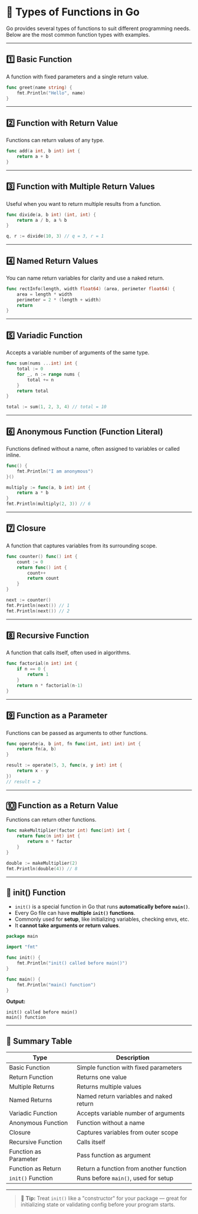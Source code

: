 # 🔧 Types of Functions in Go

Go provides several types of functions to suit different programming needs. Below are the most common function types with examples.

---

## 1️⃣ **Basic Function**

A function with fixed parameters and a single return value.

```go
func greet(name string) {
    fmt.Println("Hello", name)
}
```

---

## 2️⃣ **Function with Return Value**

Functions can return values of any type.

```go
func add(a int, b int) int {
    return a + b
}
```

---

## 3️⃣ **Function with Multiple Return Values**

Useful when you want to return multiple results from a function.

```go
func divide(a, b int) (int, int) {
    return a / b, a % b
}

q, r := divide(10, 3) // q = 3, r = 1
```

---

## 4️⃣ **Named Return Values**

You can name return variables for clarity and use a naked return.

```go
func rectInfo(length, width float64) (area, perimeter float64) {
    area = length * width
    perimeter = 2 * (length + width)
    return
}
```

---

## 5️⃣ **Variadic Function**

Accepts a variable number of arguments of the same type.

```go
func sum(nums ...int) int {
    total := 0
    for _, n := range nums {
        total += n
    }
    return total
}

total := sum(1, 2, 3, 4) // total = 10
```

---

## 6️⃣ **Anonymous Function (Function Literal)**

Functions defined without a name, often assigned to variables or called inline.

```go
func() {
    fmt.Println("I am anonymous")
}()
```

```go
multiply := func(a, b int) int {
    return a * b
}
fmt.Println(multiply(2, 3)) // 6
```

---

## 7️⃣ **Closure**

A function that captures variables from its surrounding scope.

```go
func counter() func() int {
    count := 0
    return func() int {
        count++
        return count
    }
}

next := counter()
fmt.Println(next()) // 1
fmt.Println(next()) // 2
```

---

## 8️⃣ **Recursive Function**

A function that calls itself, often used in algorithms.

```go
func factorial(n int) int {
    if n == 0 {
        return 1
    }
    return n * factorial(n-1)
}
```

---

## 9️⃣ **Function as a Parameter**

Functions can be passed as arguments to other functions.

```go
func operate(a, b int, fn func(int, int) int) int {
    return fn(a, b)
}

result := operate(5, 3, func(x, y int) int {
    return x - y
})
// result = 2
```

---

## 🔟 **Function as a Return Value**

Functions can return other functions.

```go
func makeMultiplier(factor int) func(int) int {
    return func(n int) int {
        return n * factor
    }
}

double := makeMultiplier(2)
fmt.Println(double(4)) // 8
```

---

## 🔁 **init() Function**

- `init()` is a special function in Go that runs **automatically before `main()`**.
- Every Go file can have **multiple `init()` functions**.
- Commonly used for **setup**, like initializing variables, checking envs, etc.
- It **cannot take arguments or return values**.

```go
package main

import "fmt"

func init() {
    fmt.Println("init() called before main()")
}

func main() {
    fmt.Println("main() function")
}
```

**Output:**

```
init() called before main()
main() function
```

---

## 🏁 Summary Table

| Type                  | Description                             |
| --------------------- | --------------------------------------- |
| Basic Function        | Simple function with fixed parameters   |
| Return Function       | Returns one value                       |
| Multiple Returns      | Returns multiple values                 |
| Named Returns         | Named return variables and naked return |
| Variadic Function     | Accepts variable number of arguments    |
| Anonymous Function    | Function without a name                 |
| Closure               | Captures variables from outer scope     |
| Recursive Function    | Calls itself                            |
| Function as Parameter | Pass function as argument               |
| Function as Return    | Return a function from another function |
| `init()` Function     | Runs before `main()`, used for setup    |

---

> 🧠 **Tip:** Treat `init()` like a "constructor" for your package — great for initializing state or validating config before your program starts.
